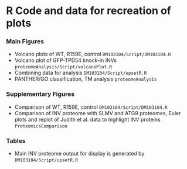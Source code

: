 # R Code and data for recreation of plots

### Main Figures

- Volcano plots of WT, R159E, control `DM103104/Script/DM103104.R`
- Volcano plot of GFP-TPD54 knock-in INVs `proteomeAnalysis/Script/volcanoPlot.R`
- Combining data for analysis `DM103104/Script/upsetR.R`
- PANTHER/GO classification, TM analysis `proteomeAnalysis`

### Supplementary Figures

- Comparison of WT, R159E, control `DM103104/Script/DM103104.R`
- Comparison of INV proteome with SLMV and ATG9 proteomes, Euler plots and replot of Judith et al. data to highlight INV proteins `ProteomicsComparison`

### Tables

- Main INV proteome output for display is generated by `DM103104/Script/upsetR.R`